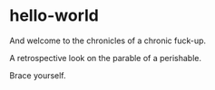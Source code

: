 # hello-world

And welcome to the chronicles of a chronic fuck-up.

A retrospective look on the parable of a perishable. 

Brace yourself. 
